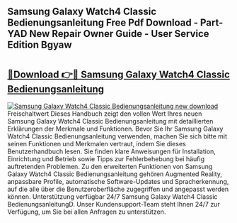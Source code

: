 ## Samsung Galaxy Watch4 Classic Bedienungsanleitung Free Pdf Download - Part-YAD New Repair Owner Guide - User Service Edition Bgyaw

# <h2><a href="http://df50s4f.blite.top/?on=Samsung+Galaxy+Watch4+Classic+Bedienungsanleitung">🔗Download 👉🔴 Samsung Galaxy Watch4 Classic Bedienungsanleitung</a></h2>

[![Samsung Galaxy Watch4 Classic Bedienungsanleitung new download](https://i.imgur.com/lujVjoI.png)](http://df50s4f.blite.top/?on=Samsung+Galaxy+Watch4+Classic+Bedienungsanleitung)
Freischaltwert Dieses Handbuch zeigt den vollen Wert Ihres neuen Samsung Galaxy Watch4 Classic Bedienungsanleitung mit detaillierten Erklärungen der Merkmale und Funktionen. Bevor Sie Ihr Samsung Galaxy Watch4 Classic Bedienungsanleitung verwenden, machen Sie sich bitte mit seinen Funktionen und Merkmalen vertraut, indem Sie dieses Benutzerhandbuch lesen. Sie finden klare Anweisungen für Installation, Einrichtung und Betrieb sowie Tipps zur Fehlerbehebung bei häufig auftretenden Problemen. Zu den erweiterten Funktionen von Samsung Galaxy Watch4 Classic Bedienungsanleitung gehören Augmented Reality, anpassbare Profile, automatische Software-Updates und Spracherkennung, auf die alle über die Benutzeroberfläche zugegriffen und angepasst werden können. Unterstützung verfügbar 24/7 Samsung Galaxy Watch4 Classic BedienungsanleitungD. Unser Kundensupport-Team steht Ihnen 24/7 zur Verfügung, um Sie bei allen Anfragen zu unterstützen.
